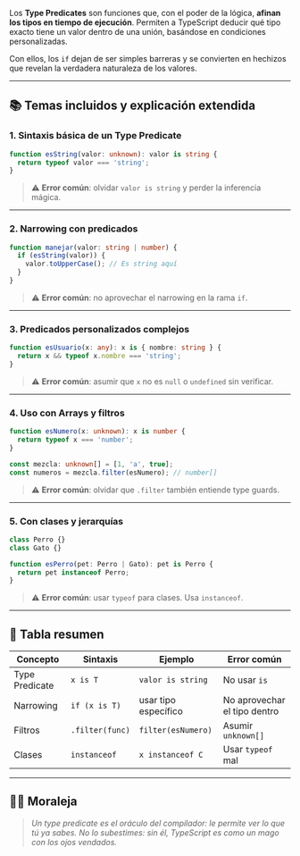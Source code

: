 

Los **Type Predicates** son funciones que, con el poder de la lógica, **afinan los tipos en tiempo de ejecución**. Permiten a TypeScript deducir qué tipo exacto tiene un valor dentro de una unión, basándose en condiciones personalizadas.

Con ellos, los `if` dejan de ser simples barreras y se convierten en hechizos que revelan la verdadera naturaleza de los valores.

---

## 📚 Temas incluidos y explicación extendida

### 1. Sintaxis básica de un Type Predicate
```ts
function esString(valor: unknown): valor is string {
  return typeof valor === 'string';
}
```
> ⚠️ **Error común**: olvidar `valor is string` y perder la inferencia mágica.

---

### 2. Narrowing con predicados
```ts
function manejar(valor: string | number) {
  if (esString(valor)) {
    valor.toUpperCase(); // Es string aquí
  }
}
```
> ⚠️ **Error común**: no aprovechar el narrowing en la rama `if`.

---

### 3. Predicados personalizados complejos
```ts
function esUsuario(x: any): x is { nombre: string } {
  return x && typeof x.nombre === 'string';
}
```
> ⚠️ **Error común**: asumir que `x` no es `null` o `undefined` sin verificar.

---

### 4. Uso con Arrays y filtros
```ts
function esNumero(x: unknown): x is number {
  return typeof x === 'number';
}

const mezcla: unknown[] = [1, 'a', true];
const numeros = mezcla.filter(esNumero); // number[]
```
> ⚠️ **Error común**: olvidar que `.filter` también entiende type guards.

---

### 5. Con clases y jerarquías
```ts
class Perro {}
class Gato {}

function esPerro(pet: Perro | Gato): pet is Perro {
  return pet instanceof Perro;
}
```
> ⚠️ **Error común**: usar `typeof` para clases. Usa `instanceof`.

---

## 🧠 Tabla resumen
| Concepto | Sintaxis | Ejemplo | Error común |
|---|---|---|---|
| Type Predicate | `x is T` | `valor is string` | No usar `is` |
| Narrowing | `if (x is T)` | usar tipo específico | No aprovechar el tipo dentro |
| Filtros | `.filter(func)` | `filter(esNumero)` | Asumir `unknown[]` |
| Clases | `instanceof` | `x instanceof C` | Usar `typeof` mal |

---

## 🧙‍♀️ Moraleja
> *Un type predicate es el oráculo del compilador: le permite ver lo que tú ya sabes. No lo subestimes: sin él, TypeScript es como un mago con los ojos vendados.*